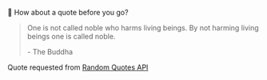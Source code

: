 📣 How about a quote before you go?

> One is not called noble who harms living beings. By not harming living beings one is called noble.
>
> <p>- The Buddha</p>

Quote requested from [Random Quotes API](https://github.com/lukePeavey/quotable)
